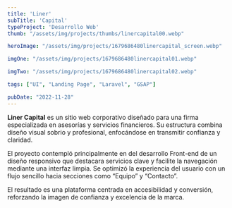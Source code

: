 ```yaml
---
title: 'Liner'
subTitle: 'Capital'
typeProject: 'Desarrollo Web'
thumb: "/assets/img/projects/thumbs/linercapital00.webp"

heroImage: "/assets/img/projects/1679686480linercapital_screen.webp"

imgOne: "/assets/img/projects/1679686480linercapital01.webp"

imgTwo: "/assets/img/projects/1679686480linercapital02.webp"

tags: ["UI", "Landing Page", "Laravel", "GSAP"]

pubDate: "2022-11-28"
---
```


**Liner Capital** es un sitio web corporativo diseñado para una firma especializada en asesorías y servicios financieros. Su estructura combina diseño visual sobrio y profesional, enfocándose en transmitir confianza y claridad.

  

El proyecto contempló principalmente en del desarrollo Front-end de un diseño responsivo que destacara servicios clave y facilite la navegación mediante una interfaz limpia. Se optimizó la experiencia del usuario con un flujo sencillo hacia secciones como “Equipo” y “Contacto”.

El resultado es una plataforma centrada en accesibilidad y conversión, reforzando la imagen de confianza y excelencia de la marca.